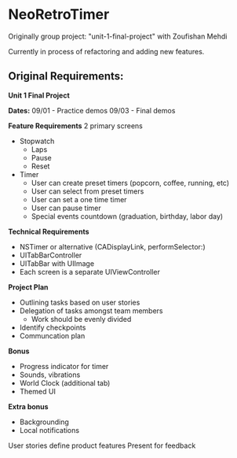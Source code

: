 # NeoRetroTimer
Originally group project: "unit-1-final-project" with Zoufishan Mehdi

Currently in process of refactoring and adding new features.



## Original Requirements:

**Unit 1 Final Project**

**Dates:**
09/01 - Practice demos
09/03 - Final demos


**Feature Requirements**
2 primary screens

* Stopwatch
  * Laps
  * Pause
  * Reset
* Timer
  * User can create preset timers (popcorn, coffee, running, etc)
  * User can select from preset timers
  * User can set a one time timer
  * User can pause timer
  * Special events countdown (graduation, birthday, labor day)

**Technical Requirements**
* NSTimer or alternative (CADisplayLink, performSelector:)
* UITabBarController
* UITabBar with UIImage
* Each screen is a separate UIViewController

**Project Plan**
* Outlining tasks based on user stories
* Delegation of tasks amongst team members
	* Work should be evenly divided
* Identify checkpoints
* Communcation plan
 
**Bonus**
* Progress indicator for timer
* Sounds, vibrations
* World Clock (additional tab)
* Themed UI

**Extra bonus**
* Backgrounding
* Local notifications

User stories define product features
Present for feedback
